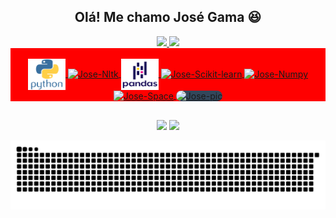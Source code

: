 <h2 align="center"> Olá! Me chamo José Gama 😆 </h2>

<div align="center">
  <a href="https://github.com/mixmaxze">
  <img height="180em" src="https://github-readme-stats.vercel.app/api?username=mixmaxze&show_icons=true&include_all_commits=true&count_private=true"/>
  <img height="180em" src="https://github-readme-stats.vercel.app/api/top-langs/?username=mixmaxze&layout=compact&langs_count=7"/>
</div>

<div align="center" style="display: inline_block;background-color:red;"><br>
  <img align="center" alt="Jose-Python" height="50" width="60" src="https://github.com/devicons/devicon/blob/master/icons/python/python-original-wordmark.svg">
  <img align="center" alt="Jose-Nltk" height="50" width="50" src="https://miro.medium.com/max/592/1*5dQO7LHrsy3lIi2d0bgRLw.png">
  <img align="center" alt="Jose-Pandas" height="50" width="60" src="https://github.com/devicons/devicon/blob/master/icons/pandas/pandas-original-wordmark.svg">
  <img align="center" alt="Jose-Scikit-learn" height="50" width="100" src="https://upload.wikimedia.org/wikipedia/commons/thumb/0/05/Scikit_learn_logo_small.svg/1200px-Scikit_learn_logo_small.svg.png">
  <img align="center" alt="Jose-Numpy" height="50" width="100" src="https://wikiimg.tojsiabtv.com/wikipedia/commons/thumb/3/31/NumPy_logo_2020.svg/1200px-NumPy_logo_2020.svg.png">
  <img align="center" alt="Jose-Space" height="50" width="180" src="https://upload.wikimedia.org/wikipedia/commons/thumb/8/89/HD_transparent_picture.png/1280px-HD_transparent_picture.png">
  <img align="center" alt="Jose-pic" height="150" style="border-radius:50px;background-color:#33475b" src="https://i.pinimg.com/originals/6a/9d/1e/6a9d1e1a7acde99878fa704e7e41800d.gif">
</div>
  
  ##
 
<div align="center"> 
  <a href = "mailto:jose.gama@ccc.ufcg.edu.br"><img src="https://img.shields.io/badge/-Gmail-%23333?style=for-the-badge&logo=gmail&logoColor=white" target="_blank"></a>
  <a href="https://www.linkedin.com/in/jos%C3%A9-gama-0aa2b81b9/" target="_blank"><img src="https://img.shields.io/badge/-LinkedIn-%230077B5?style=for-the-badge&logo=linkedin&logoColor=white" target="_blank"></a> 
 
  ![Snake animation](https://github.com/mixmaxze/mixmaxze/blob/output/github-contribution-grid-snake.svg)
 
</div>
